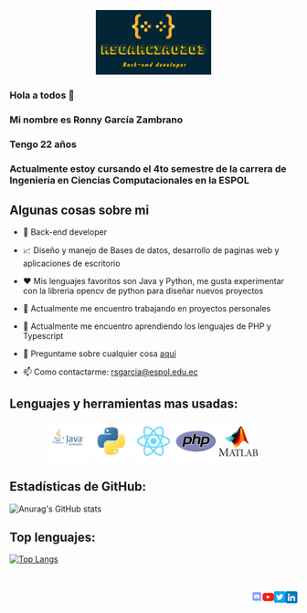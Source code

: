<p align="center"><a href="https://rsgarcia0203.github.io"><img width="40%" src="./assets/gh_rd_profile.PNG" /></a></p>

### Hola a todos 👋
### Mi nombre es Ronny García Zambrano
### Tengo 22 años
### Actualmente estoy cursando el 4to semestre de la carrera de Ingeniería en Ciencias Computacionales en la ESPOL

## **Algunas cosas sobre mi**

- 💼 Back-end developer 

- 📈 Diseño y manejo de Bases de datos, desarrollo de paginas web y aplicaciones de escritorio

- ❤️ Mis lenguajes favoritos son Java y Python, me gusta experimentar con la libreria opencv de python para diseñar nuevos proyectos

- 🔭 Actualmente me encuentro trabajando en proyectos personales

- 🌱 Actualmente me encuentro aprendiendo los lenguajes de PHP y Typescript

- 💬 Preguntame sobre cualquier cosa [aquí](https://github.com/rsgarcia0203/rsgarcia0203/issues)

- 📫 Como contactarme: rsgarcia@espol.edu.ec


## **Lenguajes y herramientas mas usadas:**  

<p align="center">
<code><img height="70" src="https://raw.githubusercontent.com/github/explore/80688e429a7d4ef2fca1e82350fe8e3517d3494d/topics/java/java.png"></code>
<code><img height="70" src="https://raw.githubusercontent.com/github/explore/80688e429a7d4ef2fca1e82350fe8e3517d3494d/topics/python/python.png"></code>
<code><img height="70" src="https://raw.githubusercontent.com/github/explore/80688e429a7d4ef2fca1e82350fe8e3517d3494d/topics/react/react.png"></code>
<code><img height="70" src="https://raw.githubusercontent.com/github/explore/5c058a388828bb5fde0bcafd4bc867b5bb3f26f3/topics/php/php.png"></code>
<code><img height="70" src="https://raw.githubusercontent.com/github/explore/80688e429a7d4ef2fca1e82350fe8e3517d3494d/topics/matlab/matlab.png"></code>
</p>

## **Estadísticas de GitHub:**

![Anurag's GitHub stats](https://github-readme-stats.vercel.app/api?username=rsgarcia0203&theme=github_dark&show_icons=true)

## **Top lenguajes:**

[![Top Langs](https://github-readme-stats.vercel.app/api/top-langs/?username=rsgarcia0203&langs_count=8)](https://github.com/anuraghazra/github-readme-stats)



<br />
<br />

<a href="https://www.linkedin.com/in/rsgarcia0203/">
  <img align="right" alt="Ronny García | LinkedIn" width="21px" src="./assets/linkedin.png" />
</a>
<a href="https://www.twitter.com/ronny_garcia19">
  <img align="right" alt="Ronny García | Twitter" width="20px" src="./assets/twitter.png" />
</a>
<a href="https://www.youtube.com/channel/UCfH_seToiRmeuyc_WpuXI4A">
  <img align="right" alt="Ronny García | Youtube" width="20px" src="./assets/youtube.png" />
</a>
<a href="https://discord.gg/UgrfaY8u">
  <img align="right" alt="Ronny García | Discord Server" width="20px" src="./assets/discord.png" />
</a>

